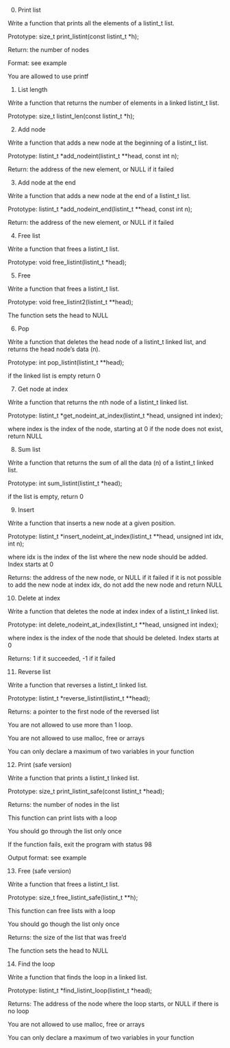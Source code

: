 0. Print list

Write a function that prints all the elements of a listint_t list.

Prototype: size_t print_listint(const listint_t *h);

Return: the number of nodes

Format: see example

You are allowed to use printf


1. List length

Write a function that returns the number of elements in a linked listint_t list.

Prototype: size_t listint_len(const listint_t *h);


2. Add node

Write a function that adds a new node at the beginning of a listint_t list.

Prototype: listint_t *add_nodeint(listint_t **head, const int n);

Return: the address of the new element, or NULL if it failed


3. Add node at the end

Write a function that adds a new node at the end of a listint_t list.

Prototype: listint_t *add_nodeint_end(listint_t **head, const int n);

Return: the address of the new element, or NULL if it failed


4. Free list

Write a function that frees a listint_t list.

Prototype: void free_listint(listint_t *head);


5. Free

Write a function that frees a listint_t list.

Prototype: void free_listint2(listint_t **head);

The function sets the head to NULL


6. Pop

Write a function that deletes the head node of a listint_t linked list, and returns the head node’s data (n).

Prototype: int pop_listint(listint_t **head);

if the linked list is empty return 0


7. Get node at index

Write a function that returns the nth node of a listint_t linked list.

Prototype: listint_t *get_nodeint_at_index(listint_t *head, unsigned int index);

where index is the index of the node, starting at 0
if the node does not exist, return NULL


8. Sum list

Write a function that returns the sum of all the data (n) of a listint_t linked list.

Prototype: int sum_listint(listint_t *head);

if the list is empty, return 0


9. Insert

Write a function that inserts a new node at a given position.

Prototype: listint_t *insert_nodeint_at_index(listint_t **head, unsigned int idx, int n);

where idx is the index of the list where the new node should be added. Index starts at 0

Returns: the address of the new node, or NULL if it failed
if it is not possible to add the new node at index idx, do not add the new node and return NULL


10. Delete at index

Write a function that deletes the node at index index of a listint_t linked list.

Prototype: int delete_nodeint_at_index(listint_t **head, unsigned int index);

where index is the index of the node that should be deleted. Index starts at 0

Returns: 1 if it succeeded, -1 if it failed


11. Reverse list

Write a function that reverses a listint_t linked list.

Prototype: listint_t *reverse_listint(listint_t **head);

Returns: a pointer to the first node of the reversed list

You are not allowed to use more than 1 loop.

You are not allowed to use malloc, free or arrays

You can only declare a maximum of two variables in your function


12. Print (safe version)

Write a function that prints a listint_t linked list.

Prototype: size_t print_listint_safe(const listint_t *head);

Returns: the number of nodes in the list

This function can print lists with a loop

You should go through the list only once

If the function fails, exit the program with status 98

Output format: see example


13. Free (safe version)

Write a function that frees a listint_t list.

Prototype: size_t free_listint_safe(listint_t **h);

This function can free lists with a loop

You should go though the list only once

Returns: the size of the list that was free’d

The function sets the head to NULL


14. Find the loop

Write a function that finds the loop in a linked list.

Prototype: listint_t *find_listint_loop(listint_t *head);

Returns: The address of the node where the loop starts, or NULL if there is no loop

You are not allowed to use malloc, free or arrays

You can only declare a maximum of two variables in your function
